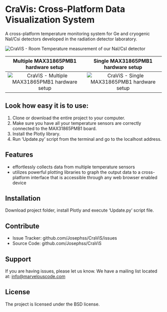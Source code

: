 CraVis: Cross-Platform Data Visualization System
========
A cross-platform temperature monitoring system for Ge and cryogenic NaI/Csi detectors developed in the radiation detector laboratory.

![CraViS - Room Temperature measurement of our NaI/CsI detector](https://docs.google.com/uc?id=0B9oYjuQx82I8NU5raFp2RVJlRVk "CraViS - Room Temperature measurement of our NaI/CsI detector")

Multiple MAX31865PMB1 hardware setup                |  Single MAX31865PMB1 hardware setup
:-------------------------:|:-------------------------:
![CraViS - Multiple MAX31865PMB1 hardware setup](https://docs.google.com/uc?id=0B9oYjuQx82I8TENiSXdrMFdMU1k "CraViS - Multiple MAX31865PMB1 hardware setup")  | ![CraViS - Single MAX31865PMB1 hardware setup](https://docs.google.com/uc?id=0B9oYjuQx82I8SF9yaTlBOVgyUGs "CraViS - Single MAX31865PMB1 hardware setup")




Look how easy it is to use:
---------------------

1)	Clone or download the entire project to your computer. 
2)	Make sure you have all your temperature sensors are correctly connected to the MAX31865PMB1 board.
3)	Install the Plotly library. 
4)	Run ‘Update.py’ script from the terminal and go to the localhost address.
    

Features
--------
* effortlessly collects data from multiple temperature sensors
* utilizes powerful plotting libraries to graph the output data to a cross-platform interface that is accessible through any web browser enabled device


Installation
------------
Download project folder, install Plotly and execute ‘Update.py’ script file.

Contribute
----------

- Issue Tracker: github.com/Josephss/CraViS/issues
- Source Code: github.com/Josephss/CraViS

Support
-------

If you are having issues, please let us know.
We have a mailing list located at: info@marvelouscode.com

License
-------

The project is licensed under the BSD license.
